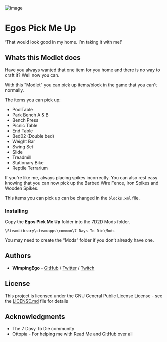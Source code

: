 ![image](https://i.imgur.com/Xnn0x02.png)

# Egos Pick Me Up

‘That would look good in my home. I’m taking it with me!’

## Whats this Modlet does

Have you always wanted that one item for you home and there is no way to craft it? Well now you can.

With this "Modlet" you can pick up items/block in the game that you can't normally.

The items you can pick up:

* PoolTable
* Park Bench A & B
* Bench Press
* Picnic Table
* End Table
* Bed02 (Double bed)
* Weight Bar
* Swing Set
* Slide
* Treadmill
* Stationary Bike
* Reptile Terrarium

If you're like me, always placing spikes incorrectly. You can also rest easy knowing that you can now pick up the Barbed Wire Fence, Iron Spikes and Wooden Spikes.

This items you can pick up can be changed in the ```blocks.xml``` file.

### Installing

Copy the **Egos Pick Me Up** folder into the 7D2D Mods folder.

```
\SteamLibrary\steamapps\common\7 Days To Die\Mods
```

You may need to create the “Mods” folder if you don’t already have one.

## Authors

* **WimpingEgo** - [GitHub](https://github.com/wimpingego) / [Twitter](https://twitter.com/Ego_YT) / [Twitch](https://twitch.tv/wimpingego)

## License

This project is licensed under the GNU General Public License License - see the [LICENSE.md](https://github.com/Wimpingego/7-Days-To-Die/blob/master/LICENSE) file for details

## Acknowledgments

* The 7 Dasy To Die community
* Ottopia - For helping me with Read Me and GitHub over all
